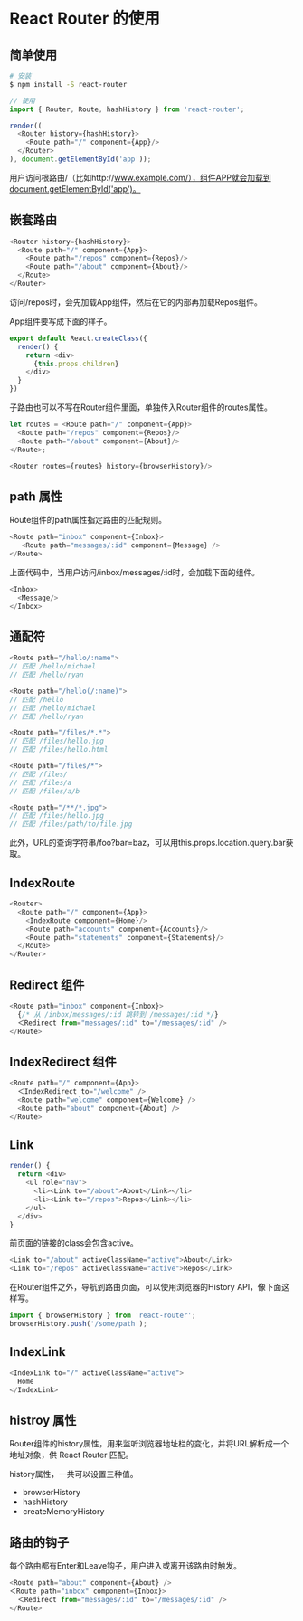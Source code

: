 # React Router 的使用

## 简单使用

```bash
# 安装
$ npm install -S react-router
```
```js
// 使用
import { Router, Route, hashHistory } from 'react-router';

render((
  <Router history={hashHistory}>
    <Route path="/" component={App}/>
  </Router>
), document.getElementById('app'));
```
用户访问根路由/（比如http://www.example.com/），组件APP就会加载到document.getElementById('app')。

## 嵌套路由

```js
<Router history={hashHistory}>
  <Route path="/" component={App}>
    <Route path="/repos" component={Repos}/>
    <Route path="/about" component={About}/>
  </Route>
</Router>
```
访问/repos时，会先加载App组件，然后在它的内部再加载Repos组件。

App组件要写成下面的样子。

```js
export default React.createClass({
  render() {
    return <div>
      {this.props.children}
    </div>
  }
})
```
子路由也可以不写在Router组件里面，单独传入Router组件的routes属性。

```js
let routes = <Route path="/" component={App}>
  <Route path="/repos" component={Repos}/>
  <Route path="/about" component={About}/>
</Route>;

<Router routes={routes} history={browserHistory}/>
```

## path 属性

Route组件的path属性指定路由的匹配规则。

```js
<Route path="inbox" component={Inbox}>
   <Route path="messages/:id" component={Message} />
</Route>
```
上面代码中，当用户访问/inbox/messages/:id时，会加载下面的组件。
```js
<Inbox>
  <Message/>
</Inbox>
```

## 通配符

```js
<Route path="/hello/:name">
// 匹配 /hello/michael
// 匹配 /hello/ryan

<Route path="/hello(/:name)">
// 匹配 /hello
// 匹配 /hello/michael
// 匹配 /hello/ryan

<Route path="/files/*.*">
// 匹配 /files/hello.jpg
// 匹配 /files/hello.html

<Route path="/files/*">
// 匹配 /files/ 
// 匹配 /files/a
// 匹配 /files/a/b

<Route path="/**/*.jpg">
// 匹配 /files/hello.jpg
// 匹配 /files/path/to/file.jpg
```

此外，URL的查询字符串/foo?bar=baz，可以用this.props.location.query.bar获取。

## IndexRoute 

```js
<Router>
  <Route path="/" component={App}>
    <IndexRoute component={Home}/>
    <Route path="accounts" component={Accounts}/>
    <Route path="statements" component={Statements}/>
  </Route>
</Router>
```

## Redirect 组件

```js
<Route path="inbox" component={Inbox}>
  {/* 从 /inbox/messages/:id 跳转到 /messages/:id */}
  ＜Redirect from="messages/:id" to="/messages/:id" />
</Route>
```

## IndexRedirect 组件
```js
<Route path="/" component={App}>
  ＜IndexRedirect to="/welcome" />
  <Route path="welcome" component={Welcome} />
  <Route path="about" component={About} />
</Route>
```

## Link
```js
render() {
  return <div>
    <ul role="nav">
      <li><Link to="/about">About</Link></li>
      <li><Link to="/repos">Repos</Link></li>
    </ul>
  </div>
}
```

前页面的链接的class会包含active。

```js
<Link to="/about" activeClassName="active">About</Link>
<Link to="/repos" activeClassName="active">Repos</Link>
```
在Router组件之外，导航到路由页面，可以使用浏览器的History API，像下面这样写。

```js
import { browserHistory } from 'react-router';
browserHistory.push('/some/path');
```

## IndexLink
```js
<IndexLink to="/" activeClassName="active">
  Home
</IndexLink>
```

## histroy 属性
Router组件的history属性，用来监听浏览器地址栏的变化，并将URL解析成一个地址对象，供 React Router 匹配。

history属性，一共可以设置三种值。

- browserHistory
- hashHistory
- createMemoryHistory

## 路由的钩子

每个路由都有Enter和Leave钩子，用户进入或离开该路由时触发。

```js
<Route path="about" component={About} />
＜Route path="inbox" component={Inbox}>
  ＜Redirect from="messages/:id" to="/messages/:id" />
</Route>
```
